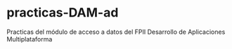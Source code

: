 # practicas-DAM-ad
Practicas del módulo de acceso a datos del FPII Desarrollo de Aplicaciones Multiplataforma
